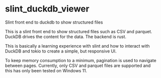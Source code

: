 # slint_duckdb_viewer
Slint front end to duckdb to show structured files

This is a slint front end to show structured files such as CSV and parquet.  DuckDB drives the content for the data.  The backend is rust.

This is basically a learning experience with slint and how to interact with DuckDB and tokio to create a simple, but responsive UI.

To keep memory consumption to a minimum, pagination is used to navigate between pages.
Currently, only CSV and parquet files are supported and this has only been tested on Windows 11.
